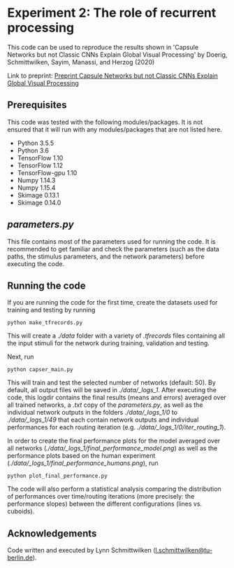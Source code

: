 # Experiment 2: The role of recurrent processing
This code can be used to reproduce the results shown in 'Capsule Networks but not Classic CNNs Explain Global Visual Processing' by Doerig, Schmittwilken, Sayim, Manassi, and Herzog (2020)

Link to preprint: [Preprint Capsule Networks but not Classic CNNs Explain Global Visual Processing](https://www.researchgate.net/publication/335472170_Capsule_Networks_as_Recurrent_Models_of_Grouping_and_Segmentation)

## Prerequisites
This code was tested with the following modules/packages. It is not ensured that it will run with any modules/packages that are not listed here.
* Python 3.5.5
* Python 3.6
* TensorFlow 1.10
* TensorFlow 1.12
* TensorFlow-gpu 1.10
* Numpy 1.14.3
* Numpy 1.15.4
* Skimage 0.13.1
* Skimage 0.14.0

## *parameters.py*
This file contains most of the parameters used for running the code. It is recommended to get familiar and check the parameters (such as the data paths, the stimulus parameters, and the network parameters) before executing the code.

## Running the code
If you are running the code for the first time, create the datasets used for training and testing by running
```
python make_tfrecords.py
```
This will create a *./data* folder with a variety of *.tfrecords* files containing all the input stimuli for the network during training, validation and testing.

Next, run
```
python capser_main.py
```
This will train and test the selected number of networks (default: 50). By default, all output files will be saved in *./data/_logs_1*. After executing the code, this logdir contains the final results (means and errors) averaged over all trained networks, a *.txt* copy of the *parameters.py*, as well as the individual network outputs in the folders *./data/_logs_1/0* to *./data/_logs_1/49* that each contain network outputs and individual performances for each routing iteration (e.g. *./data/_logs_1/0/iter_routing_1*).

In order to create the final performance plots for the model averaged over all networks (*./data/_logs_1/final_performance_model.png*) as well as the performance plots based on the human experiment (*./data/_logs_1/final_performance_humans.png*), run
```
python plot_final_performance.py
```
The code will also perform a statistical analysis comparing the distribution of performances over time/routing iterations (more precisely: the performance slopes) between the different configurations (lines vs. cuboids).

## Acknowledgements
Code written and executed by Lynn Schmittwilken (l.schmittwilken@tu-berlin.de).